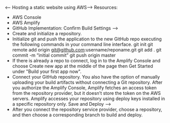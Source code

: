 <-- Hosting a static website using AWS-->
Resources:
 - AWS Console
 - AWS Amplify
 - GitHub
Implementation:
Confirm Build Settings -->
 - Create and initialize a repository.
 - Initialize git and push the application to the new GitHub repo executing the following commands in your command line interface.
    git init
    git remote add origin git@github.com:username/reponame.git
    git add .
    git commit -m “initial commit”
    git push origin master
 - If there is already a repo to connect, log in to the Amplify Console and choose Create new app at the middle of the page then Get Started under "Build your first app now".
 - Connect your GitHub repository. You also have the option of manually uploading your build artifacts without connecting a Git repository.
   After you authorize the Amplify Console, Amplify fetches an access token from the repository provider, but it doesn’t store the token on the AWS servers.
   Amplify accesses your repository using deploy keys installed in a specific repository only.
Save and Deploy -->
 - After you connect the repository service provider, choose a repository, and then choose a corresponding branch to build and deploy.
